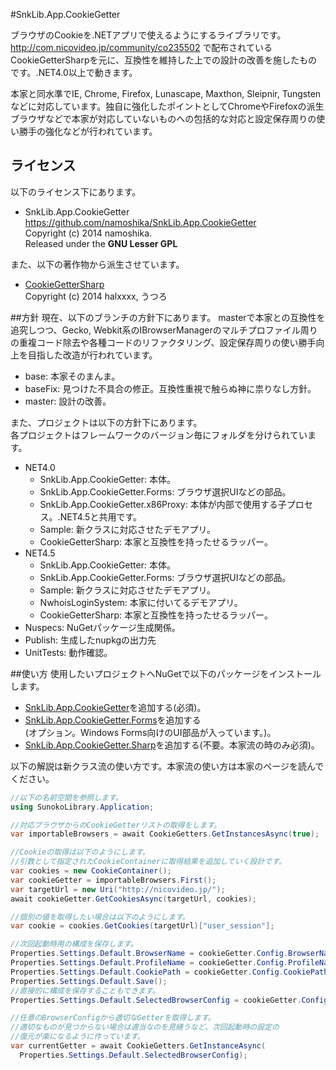 ﻿#SnkLib.App.CookieGetter

ブラウザのCookieを.NETアプリで使えるようにするライブラリです。  
<http://com.nicovideo.jp/community/co235502> で配布されているCookieGetterSharpを元に、互換性を維持した上での設計の改善を施したものです。.NET4.0以上で動きます。

本家と同水準でIE, Chrome, Firefox, Lunascape, Maxthon, Sleipnir, Tungstenなどに対応しています。独自に強化したポイントとしてChromeやFirefoxの派生ブラウザなどで本家が対応していないものへの包括的な対応と設定保存周りの使い勝手の強化などが行われています。

## ライセンス
以下のライセンス下にあります。  
* SnkLib.App.CookieGetter  
  https://github.com/namoshika/SnkLib.App.CookieGetter  
  Copyright (c) 2014 namoshika.  
  Released under the **GNU Lesser GPL**  

また、以下の著作物から派生させています。
* [CookieGetterSharp](http://d.hatena.ne.jp/halxxxx/20091212/1260649353)  
  Copyright (c) 2014 halxxxx, うつろ

##方針
現在、以下のブランチの方針下にあります。
masterで本家との互換性を追究しつつ、Gecko, Webkit系のIBrowserManagerのマルチプロファイル周りの重複コード除去や各種コードのリファクタリング、設定保存周りの使い勝手向上を目指した改造が行われています。

* base: 本家そのまんま。
* baseFix: 見つけた不具合の修正。互換性重視で触らぬ神に祟りなし方針。
* master: 設計の改善。

また、プロジェクトは以下の方針下にあります。  
各プロジェクトはフレームワークのバージョン毎にフォルダを分けられています。

* NET4.0
  * SnkLib.App.CookieGetter: 本体。
  * SnkLib.App.CookieGetter.Forms: ブラウザ選択UIなどの部品。
  * SnkLib.App.CookieGetter.x86Proxy: 本体が内部で使用する子プロセス。.NET4.5と共用です。
  * Sample: 新クラスに対応させたデモアプリ。
  * CookieGetterSharp: 本家と互換性を持ったせるラッパー。
* NET4.5
  * SnkLib.App.CookieGetter: 本体。
  * SnkLib.App.CookieGetter.Forms: ブラウザ選択UIなどの部品。
  * Sample: 新クラスに対応させたデモアプリ。
  * NwhoisLoginSystem: 本家に付いてるデモアプリ。
  * CookieGetterSharp: 本家と互換性を持ったせるラッパー。
* Nuspecs: NuGetパッケージ生成関係。
* Publish: 生成したnupkgの出力先
* UnitTests: 動作確認。

##使い方
使用したいプロジェクトへNuGetで以下のパッケージをインストールします。
* [SnkLib.App.CookieGetter](https://www.nuget.org/packages/SnkLib.App.CookieGetter/)を追加する(必須)。
* [SnkLib.App.CookieGetter.Forms](https://www.nuget.org/packages/SnkLib.App.CookieGetter.Forms/)を追加する  
  (オプション。Windows Forms向けのUI部品が入っています。)。
* [SnkLib.App.CookieGetter.Sharp](https://www.nuget.org/packages/SnkLib.App.CookieGetter.Sharp/)を追加する(不要。本家流の時のみ必須)。

以下の解説は新クラス流の使い方です。本家流の使い方は本家のページを読んでください。

```C#
//以下の名前空間を参照します。
using SunokoLibrary.Application;

//対応ブラウザからのCookieGetterリストの取得をします。
var importableBrowsers = await CookieGetters.GetInstancesAsync(true);

//Cookieの取得は以下のようにします。
//引数として指定されたCookieContainerに取得結果を追加していく設計です。
var cookies = new CookieContainer();
var cookieGetter = importableBrowsers.First();
var targetUrl = new Uri("http://nicovideo.jp/");
await cookieGetter.GetCookiesAsync(targetUrl, cookies);

//個別の値を取得したい場合は以下のようにします。
var cookie = cookies.GetCookies(targetUrl)["user_session"];

//次回起動時用の構成を保存します。
Properties.Settings.Default.BrowserName = cookieGetter.Config.BrowserName;
Properties.Settings.Default.ProfileName = cookieGetter.Config.ProfileName;
Properties.Settings.Default.CookiePath = cookieGetter.Config.CookiePath;
Properties.Settings.Default.Save();
//直接的に構成を保存することもできます。
Properties.Settings.Default.SelectedBrowserConfig = cookieGetter.Config

//任意のBrowserConfigから適切なGetterを取得します。
//適切なものが見つからない場合は適当なのを見繕うなど、次回起動時の設定の
//復元が楽になるように作っています。
var currentGetter = await CookieGetters.GetInstanceAsync(
  Properties.Settings.Default.SelectedBrowserConfig);
```
